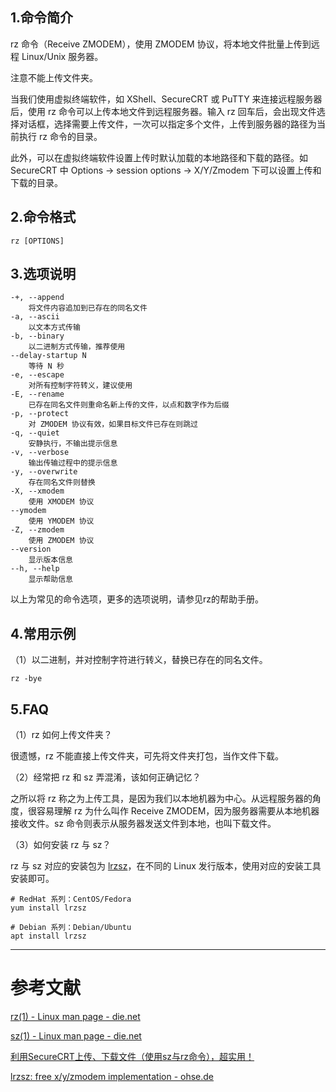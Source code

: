 ## 1.命令简介
rz 命令（Receive ZMODEM），使用 ZMODEM 协议，将本地文件批量上传到远程 Linux/Unix 服务器。

注意不能上传文件夹。

当我们使用虚拟终端软件，如 XShell、SecureCRT 或 PuTTY 来连接远程服务器后，使用 rz 命令可以上传本地文件到远程服务器。输入 rz 回车后，会出现文件选择对话框，选择需要上传文件，一次可以指定多个文件，上传到服务器的路径为当前执行 rz 命令的目录。

此外，可以在虚拟终端软件设置上传时默认加载的本地路径和下载的路径。如 SecureCRT 中 Options -> session options -> X/Y/Zmodem 下可以设置上传和下载的目录。

## 2.命令格式
```
rz [OPTIONS]
```

## 3.选项说明
```
-+, --append
	将文件内容追加到已存在的同名文件
-a, --ascii
	以文本方式传输
-b, --binary
	以二进制方式传输，推荐使用
--delay-startup N
	等待 N 秒
-e, --escape
	对所有控制字符转义，建议使用
-E, --rename
	已存在同名文件则重命名新上传的文件，以点和数字作为后缀
-p, --protect
	对 ZMODEM 协议有效，如果目标文件已存在则跳过
-q, --quiet
	安静执行，不输出提示信息
-v, --verbose
	输出传输过程中的提示信息
-y, --overwrite
	存在同名文件则替换
-X, --xmodem
	使用 XMODEM 协议
--ymodem
	使用 YMODEM 协议
-Z, --zmodem
	使用 ZMODEM 协议
--version
	显示版本信息
--h, --help
	显示帮助信息
```
以上为常见的命令选项，更多的选项说明，请参见rz的帮助手册。

## 4.常用示例
（1）以二进制，并对控制字符进行转义，替换已存在的同名文件。
```
rz -bye
```

## 5.FAQ
（1）rz 如何上传文件夹？

很遗憾，rz 不能直接上传文件夹，可先将文件夹打包，当作文件下载。

（2）经常把 rz 和 sz 弄混淆，该如何正确记忆？

之所以将 rz 称之为上传工具，是因为我们以本地机器为中心。从远程服务器的角度，很容易理解 rz 为什么叫作 Receive ZMODEM，因为服务器需要从本地机器接收文件。sz 命令则表示从服务器发送文件到本地，也叫下载文件。

（3）如何安装 rz 与 sz？

 rz 与 sz 对应的安装包为 [lrzsz](https://www.ohse.de/uwe/software/lrzsz.html)，在不同的 Linux 发行版本，使用对应的安装工具安装即可。
```shell
# RedHat 系列：CentOS/Fedora
yum install lrzsz

# Debian 系列：Debian/Ubuntu
apt install lrzsz
```

---
# 参考文献
[rz(1) - Linux man page - die.net](https://linux.die.net/man/1/rz)

[sz(1) - Linux man page - die.net](https://linux.die.net/man/1/sz)

[利用SecureCRT上传、下载文件（使用sz与rz命令），超实用！](http://blog.csdn.net/lioncode/article/details/7921525)

[lrzsz: free x/y/zmodem implementation - ohse.de](https://www.ohse.de/uwe/software/lrzsz.html)

<Vssue title="rz" />